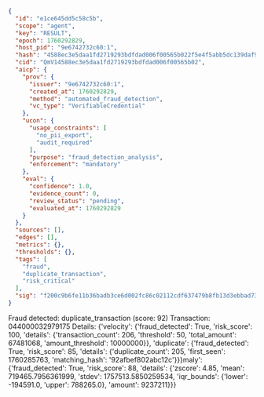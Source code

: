 ```json
{
  "id": "e1ce645dd5c58c5b",
  "scope": "agent",
  "key": "RESULT",
  "epoch": 1760292829,
  "host_pid": "9e6742732c60:1",
  "hash": "4588ec3e5daa1fd2719293bdfdad006f00565b022f5e4f5abb5dc139daf9566c",
  "cid": "QmV14588ec3e5daa1fd2719293bdfdad006f00565b02",
  "aicp": {
    "prov": {
      "issuer": "9e6742732c60:1",
      "created_at": 1760292829,
      "method": "automated_fraud_detection",
      "vc_type": "VerifiableCredential"
    },
    "ucon": {
      "usage_constraints": [
        "no_pii_export",
        "audit_required"
      ],
      "purpose": "fraud_detection_analysis",
      "enforcement": "mandatory"
    },
    "eval": {
      "confidence": 1.0,
      "evidence_count": 0,
      "review_status": "pending",
      "evaluated_at": 1760292829
    }
  },
  "sources": [],
  "edges": [],
  "metrics": {},
  "thresholds": {},
  "tags": [
    "fraud",
    "duplicate_transaction",
    "risk_critical"
  ],
  "sig": "f200c9b6fe11b36badb3ce6d002fc86c02112cdf637479b8fb13d3ebbad73e2c"
}
```

Fraud detected: duplicate_transaction (score: 92)
Transaction: 044000032979175
Details: {'velocity': {'fraud_detected': True, 'risk_score': 100, 'details': {'transaction_count': 206, 'threshold': 50, 'total_amount': 67481068, 'amount_threshold': 10000000}}, 'duplicate': {'fraud_detected': True, 'risk_score': 85, 'details': {'duplicate_count': 205, 'first_seen': 1760285763, 'matching_hash': '92afbef802abc12c'}}}maly': {'fraud_detected': True, 'risk_score': 88, 'details': {'zscore': 4.85, 'mean': 719465.7956361999, 'stdev': 1757513.5850259534, 'iqr_bounds': {'lower': -194591.0, 'upper': 788265.0}, 'amount': 9237211}}}